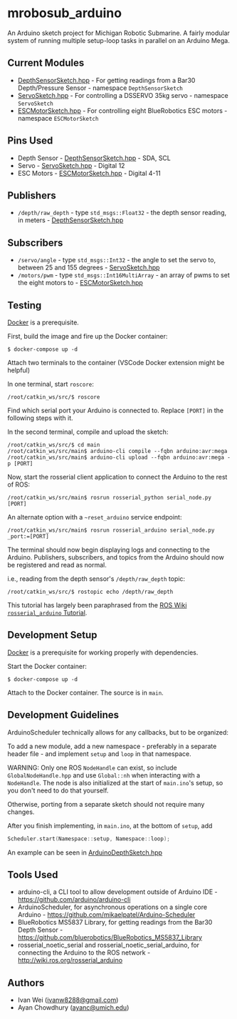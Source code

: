 # mrobosub_arduino
An Arduino sketch project for Michigan Robotic Submarine. A fairly modular system of running multiple setup-loop tasks in parallel on an Arduino Mega.

## Current Modules
- [DepthSensorSketch.hpp](main/DepthSensorSketch.hpp) - For getting readings from a Bar30 Depth/Pressure Sensor - namespace `DepthSensorSketch`
- [ServoSketch.hpp](main/ServoSketch.hpp) - For controlling a DSSERVO 35kg servo - namespace `ServoSketch`
- [ESCMotorSketch.hpp](main/ESCMotorSketch.hpp) - For controlling eight BlueRobotics ESC motors - namespace `ESCMotorSketch`

## Pins Used
- Depth Sensor - [DepthSensorSketch.hpp](main/DepthSensorSketch.hpp) - SDA, SCL
- Servo - [ServoSketch.hpp](main/ServoSketch.hpp) - Digital 12
- ESC Motors - [ESCMotorSketch.hpp](main/ESCMotorSketch.hpp) - Digital 4-11

## Publishers
- `/depth/raw_depth` - type `std_msgs::Float32` - the depth sensor reading, in meters - [DepthSensorSketch.hpp](main/DepthSensorSketch.hpp)

## Subscribers
- `/servo/angle` - type `std_msgs::Int32` - the angle to set the servo to, between 25 and 155 degrees - [ServoSketch.hpp](main/ServoSketch.hpp)
- `/motors/pwm` - type `std_msgs::Int16MultiArray` - an array of pwms to set the eight motors to - [ESCMotorSketch.hpp](main/ESCMotorSketch.hpp)

## Testing
[Docker](https://www.docker.com/) is a prerequisite.

First, build the image and fire up the Docker container:
```console
$ docker-compose up -d
```

Attach two terminals to the container (VSCode Docker extension might be helpful)

In one terminal, start `roscore`:
```console
/root/catkin_ws/src/$ roscore
```

Find which serial port your Arduino is connected to. Replace `[PORT]` in the following steps with it. 

In the second terminal, compile and upload the sketch:
```console
/root/catkin_ws/src/$ cd main
/root/catkin_ws/src/main$ arduino-cli compile --fqbn arduino:avr:mega
/root/catkin_ws/src/main$ arduino-cli upload --fqbn arduino:avr:mega -p [PORT]
```
Now, start the rosserial client application to connect the Arduino to the rest of ROS:
```console
/root/catkin_ws/src/main$ rosrun rosserial_python serial_node.py [PORT]
```
An alternate option with a `~reset_arduino` service endpoint:
```console
/root/catkin_ws/src/main$ rosrun rosserial_arduino serial_node.py _port:=[PORT]
```
The terminal should now begin displaying logs and connecting to the Arduino. Publishers, subscribers, and topics from the Arduino should now be registered and read as normal.

i.e., reading from the depth sensor's `/depth/raw_depth` topic: 
```console
/root/catkin_ws/src/$ rostopic echo /depth/raw_depth
```

This tutorial has largely been paraphrased from the [ROS Wiki `rosserial_arduino` Tutorial](http://wiki.ros.org/rosserial_arduino/Tutorials/Hello%20World).

## Development Setup
[Docker](https://www.docker.com/) is a prerequisite for working properly with dependencies. 

Start the Docker container:
```
$ docker-compose up -d
```

Attach to the Docker container. The source is in `main`.

## Development Guidelines
ArduinoScheduler technically allows for any callbacks, but to be organized:

To add a new module, add a new namespace - preferably in a separate header file - and implement `setup` and `loop` in that namespace. 

WARNING: Only one ROS `NodeHandle` can exist, so include `GlobalNodeHandle.hpp` and use `Global::nh` when interacting with a `NodeHandle`. The node is also initialized at the start of `main.ino`'s setup, so you don't need to do that yourself.

Otherwise, porting from a separate sketch should not require many changes.

After you finish implementing, in `main.ino`, at the bottom of `setup`, add 
```cpp
Scheduler.start(Namespace::setup, Namespace::loop);
```

An example can be seen in [ArduinoDepthSketch.hpp](main/ArduinoDepthSketch.hpp)

## Tools Used
- arduino-cli, a CLI tool to allow development outside of Arduino IDE - https://github.com/arduino/arduino-cli
- ArduinoScheduler, for asynchronous operations on a single core Arduino - https://github.com/mikaelpatel/Arduino-Scheduler
- BlueRobotics MS5837 Library, for getting readings from the Bar30 Depth Sensor - https://github.com/bluerobotics/BlueRobotics_MS5837_Library
- rosserial_noetic_serial and rosserial_noetic_serial_arduino, for connecting the Arduino to the ROS network - http://wiki.ros.org/rosserial_arduino 

## Authors
- Ivan Wei (ivanw8288@gmail.com)
- Ayan Chowdhury (ayanc@umich.edu)